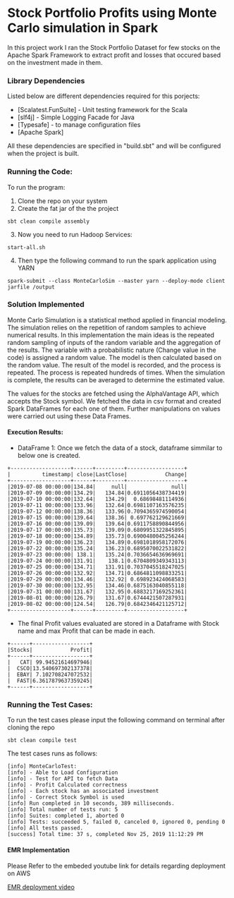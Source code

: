 # Stock Portfolio Profits using Monte Carlo simulation in Spark
In this project work I ran the Stock Portfolio Dataset for few stocks on the Apache Spark Framework to extract
profit and losses that occured based on the investment made in them.

### Library Dependencies 

Listed below are different dependencies required for this porjects:

* [Scalatest.FunSuite] - Unit testing framework for the Scala
* [slf4j] - Simple Logging Facade for Java 
* [Typesafe] - to manage configuration files
* [Apache Spark]

All these dependencies are specified in "build.sbt" and will be configured when the project is 
built.  

### Running the Code:

To run the program:
1. Clone the repo on your system
2. Create the fat jar of the the project
```
sbt clean compile assembly
```
3. Now you need to run Hadoop Services:
```
start-all.sh
```
4. Then type the following command to run the spark application using YARN 
```
spark-submit --class MonteCarloSim --master yarn --deploy-mode client jarfile /output
```
### Solution Implemented

Monte Carlo Simulation is a statistical method applied in financial modeling. The simulation relies on the repetition of random samples to achieve numerical results. In this implementation the main ideas is the repeated random sampling of inputs of the random variable and the aggregation of the results. The variable with a probabilistic nature (Change value in the code) is assigned a random value. The model is then calculated based on the random value. The result of the model is recorded, and the process is repeated. The process is repeated hundreds of times. When the simulation is complete, the results can be averaged to determine the estimated value.

The values for the stocks are fetched using the AlphaVantage API, which accepts the Stock symbol. We fetched the data in csv format and created Spark DataFrames for each one of them.
Further manipulations on values were carried out using these Data Frames.

#### Execution Results:
+ DataFrame 1: Once we fetch the data of a stock, dataframe simmilar to below one is created.
```
+-------------------+------+---------+------------------+
|          timestamp| close|LastClose|            Change|
+-------------------+------+---------+------------------+
|2019-07-08 00:00:00|134.84|     null|              null|
|2019-07-09 00:00:00|134.29|   134.84|0.6911056438734419|
|2019-07-10 00:00:00|132.64|   134.29|  0.68698481114936|
|2019-07-11 00:00:00|133.96|   132.64|0.6981107163576235|
|2019-07-12 00:00:00|138.36|   133.96|0.7094365974590054|
|2019-07-15 00:00:00|139.64|   138.36| 0.697762129621669|
|2019-07-16 00:00:00|139.09|   139.64|0.6911758890844956|
|2019-07-17 00:00:00|135.73|   139.09|0.6809951322845895|
|2019-07-18 00:00:00|134.89|   135.73|0.6900480045256244|
|2019-07-19 00:00:00|136.23|   134.89|0.6981018958172076|
|2019-07-22 00:00:00|135.24|   136.23|0.6895070022531822|
|2019-07-23 00:00:00| 138.1|   135.24|0.7036654636969691|
|2019-07-24 00:00:00|131.91|    138.1|0.6704809349343113|
|2019-07-25 00:00:00|134.71|   131.91|0.7037045518247025|
|2019-07-26 00:00:00|132.92|   134.71|0.6864811098833251|
|2019-07-29 00:00:00|134.46|   132.92| 0.698923424068583|
|2019-07-30 00:00:00|132.95|   134.46|0.6875163040855118|
|2019-07-31 00:00:00|131.67|   132.95|0.6883217169252361|
|2019-08-01 00:00:00|126.79|   131.67|0.6744421507287931|
|2019-08-02 00:00:00|124.54|   126.79|0.6842346421125712|
+-------------------+------+---------+------------------+
```
+ The final Profit values evaluated are stored in a Dataframe with Stock name and max Profit that can be made in each.

```
+------+------------------+
|Stocks|            Profit|
+------+------------------+
|   CAT| 99.94521614697946|
|  CSCO|13.540697302137378|
|  EBAY| 7.102708247072532|
|  FAST|6.3617879637359245|
+------+------------------+
```
### Running the Test Cases:

To run the test cases please input the following command on terminal after cloning the repo 
```
sbt clean compile test
```
The test cases runs as follows:
```
[info] MonteCarloTest:
[info] - Able to Load Configuration
[info] - Test for API to fetch Data 
[info] - Profit Calculated correctness
[info] - Each stock has an associated investment
[info] - Correct Stock Symbol is used
[info] Run completed in 10 seconds, 389 milliseconds.
[info] Total number of tests run: 5
[info] Suites: completed 1, aborted 0
[info] Tests: succeeded 5, failed 0, canceled 0, ignored 0, pending 0
[info] All tests passed.
[success] Total time: 37 s, completed Nov 25, 2019 11:12:29 PM
```
#### EMR Implementation
Please Refer to the embeded youtube link for details regarding deployment on AWS

[EMR deployment video](https://www.youtube.com/user/kabcdefghijkl/videos?view=0&sort=dd&shelf_id=0 "title")
